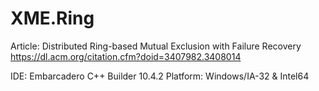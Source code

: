 # XME.Ring

 Article: Distributed Ring-based Mutual Exclusion with Failure Recovery
 https://dl.acm.org/citation.cfm?doid=3407982.3408014

 IDE: Embarcadero C++ Builder 10.4.2
 Platform: Windows/IA-32 & Intel64
